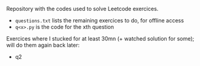 Repository with the codes used to solve Leetcode exercices.  
- `questions.txt` lists the remaining exercices to do, for offline access
- `q<x>.py` is the code for the xth question

Exercices where I stucked for at least 30mn (+ watched solution for some); will do them again back later:  
- q2